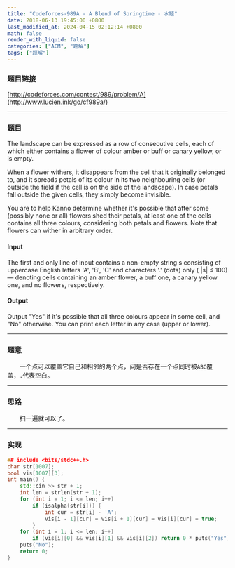 ```yaml
---
title: "Codeforces-989A - A Blend of Springtime - 水题"
date: 2018-06-13 19:45:00 +0800
last_modified_at: 2024-04-15 02:12:14 +0800
math: false
render_with_liquid: false
categories: ["ACM", "题解"]
tags: ["题解"]
---
```


### 题目链接

[http://codeforces.com/contest/989/problem/A](http://www.lucien.ink/go/cf989a/)

---
### 题目

The landscape can be expressed as a row of consecutive cells, each of which either contains a flower of colour amber or buff or canary yellow, or is empty.

When a flower withers, it disappears from the cell that it originally belonged to, and it spreads petals of its colour in its two neighbouring cells (or outside the field if the cell is on the side of the landscape). In case petals fall outside the given cells, they simply become invisible.

You are to help Kanno determine whether it's possible that after some (possibly none or all) flowers shed their petals, at least one of the cells contains all three colours, considering both petals and flowers. Note that flowers can wither in arbitrary order.

#### Input
The first and only line of input contains a non-empty string s consisting of uppercase English letters 'A', 'B', 'C' and characters '.' (dots) only ( |s| ≤ 100) — denoting cells containing an amber flower, a buff one, a canary yellow one, and no flowers, respectively.
#### Output
Output "Yes" if it's possible that all three colours appear in some cell, and "No" otherwise. You can print each letter in any case (upper or lower).

---
### 题意

&emsp;&emsp;一个点可以覆盖它自己和相邻的两个点，问是否存在一个点同时被`ABC`覆盖，`.`代表空白。

---
### 思路

&emsp;&emsp;扫一遍就可以了。

---
### 实现

```cpp
## include <bits/stdc++.h>
char str[1007];
bool vis[1007][3];
int main() {
	std::cin >> str + 1;
	int len = strlen(str + 1);
	for (int i = 1; i <= len; i++)
		if (isalpha(str[i])) {
			int cur = str[i] - 'A';
			vis[i - 1][cur] = vis[i + 1][cur] = vis[i][cur] = true;
		}
	for (int i = 1; i <= len; i++)
		if (vis[i][0] && vis[i][1] && vis[i][2]) return 0 * puts("Yes");
	puts("No");
	return 0;
}
```